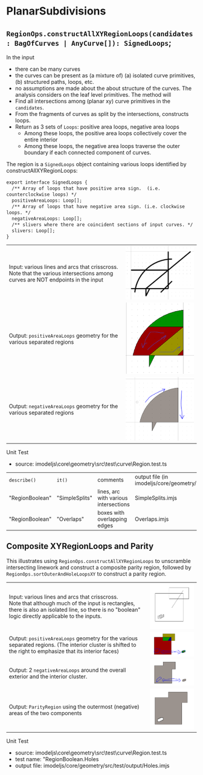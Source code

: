 
# PlanarSubdivisions

## `RegionOps.constructAllXYRegionLoops(candidates: BagOfCurves | AnyCurve[]): SignedLoops`;

In the input
 * there can be many curves
 * the curves can be present as (a mixture of) (a) isolated curve primitives, (b) structured paths, loops, etc.
 * no assumptions are made about the about structure of the curves.  The analysis considers on the leaf level primitives.
The method will
* Find all intersections among (planar xy) curve primitives in the `candidates`.
* From the fragments of curves as split by the intersections, constructs loops.
* Return as 3 sets of `Loops`: positive area loops, negative area loops
   * Among these loops, the positive area loops collectively cover the entire interior
   * Among these loops, the negative area loops traverse the outer boundary if each connected component of curves.

 The region is a `SignedLoops` object containing various loops identified by constructAllXYRegionLoops:
```
export interface SignedLoops {
  /** Array of loops that have positive area sign.  (i.e. counterclockwise loops) */
  positiveAreaLoops: Loop[];
  /** Array of loops that have negative area sign. (i.e. clockwise loops. */
  negativeAreaLoops: Loop[];
  /** slivers where there are coincident sections of input curves. */
  slivers: Loop[];
}
```


|  |  |
|---|---|
| Input: various lines and arcs that crisscross.<br> Note that the various intersections among curves are NOT endpoints in the input | ![>](./figs/PlanarSubdivision/CrossingLinesInput.png) |
| Output: `positiveAreaLoops` geometry for the various separated regions | ![>](./figs/PlanarSubdivision/CrossingLinesLoops.png) |
| Output: `negativeAreaLoops` geometry for the various separated regions | ![>](./figs/PlanarSubdivision/CrossingLineNegativeAreaLoops.png) |

Unit Test
  * source: imodeljs\core\geometry\src\test\curve\Region.test.ts

|  |  |  |  |
|---|---|---|---|
| `describe()`  |  `it()` | comments | output file (in imodeljs/core/geometry/src/test/output/) |
| "RegionBoolean" | "SimpleSplits" | lines, arc with various intersections | SimpleSplits.imjs |
| "RegionBoolean" | "Overlaps" | boxes with overlapping edges | Overlaps.imjs |

## Composite XYRegionLoops and Parity

This illustrates using `RegionOps.constructAllXYRegionLoops` to unscramble intersecting linework and construct a composite parity region, followed by `RegionOps.sortOuterAndHoleLoopsXY` to construct a parity region.

|  |  |
|---|---|
| Input: various lines and arcs that crisscross.<br> Note that although much of the input is rectangles, there is also an isolated line, so there is no "boolean" logic directly applicable to the inputs. | ![>](./figs/PlanarSubdivision/MultiComponentIn.png) |
| Output: `positiveAreaLoops` geometry for the various separated regions.  (The interior cluster is shifted to the right to emphasize that its interior faces) | ![>](./figs/PlanarSubdivision/MultiComponentPositiveAreas.png) |
| Output: 2 `negativeAreaLoops` around the overall exterior and the interior cluster. | ![>](./figs/PlanarSubdivision/MultiComponentNegativeAreas.png) |
| Output: `ParityRegion` using the outermost (negative) areas of the two components | ![>](./figs/PlanarSubdivision/MultiComponentParityOut.png) |

Unit Test
  * source: imodeljs\core\geometry\src\test\curve\Region.test.ts
  * test name: "RegionBoolean.Holes
  * output file:  imodeljs/core/geometry/src/test/output/Holes.imjs
